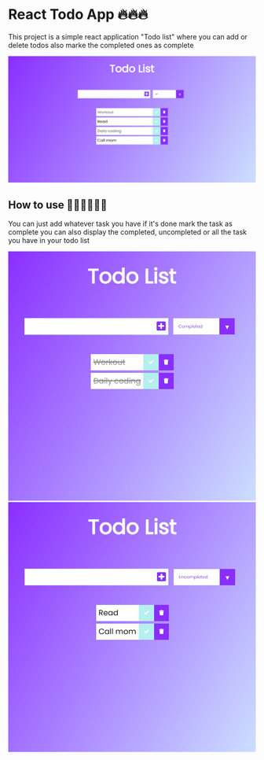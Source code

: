 # React Todo App 🔥🔥🔥

  This project is a simple react application "Todo list" where you can add or delete todos also marke the completed ones as complete 

![This is an image](public/0.jpg)

## How to use 🤷‍♀️🤷‍♀️🤷‍♀️

You can just add whatever task you have if it's done mark the task as complete you can also display the completed, uncompleted or all the task you have in your todo list

![](public/2.jpg)
![](public/3.jpg)
